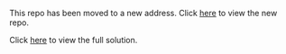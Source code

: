 This repo has been moved to a new address. Click [here](https://github.com/GSC23-HeadHome/HeadHome-Backend) to view the new repo. 

Click [here](https://github.com/GSC23-HeadHome/HeadHome) to view the full solution. 